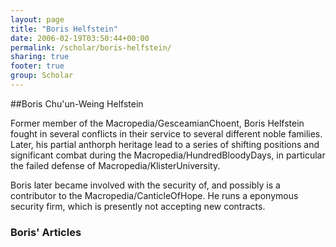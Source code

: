 ```yaml
---
layout: page
title: "Boris Helfstein"
date: 2006-02-19T03:50:44+00:00
permalink: /scholar/boris-helfstein/
sharing: true
footer: true
group: Scholar
---
```


##Boris Chu'un-Weing Helfstein

Former member of the Macropedia/GesceamianChoent, Boris Helfstein fought in several conflicts in their service to several different noble families. Later, his partial anthorph heritage lead to a series of shifting positions and significant combat during the Macropedia/HundredBloodyDays, in particular the failed defense of Macropedia/KlisterUniversity.  

Boris later became involved with the security of, and possibly is a contributor to the Macropedia/CanticleOfHope. He runs a eponymous security firm, which is presently not accepting new contracts.   

### Boris' Articles
